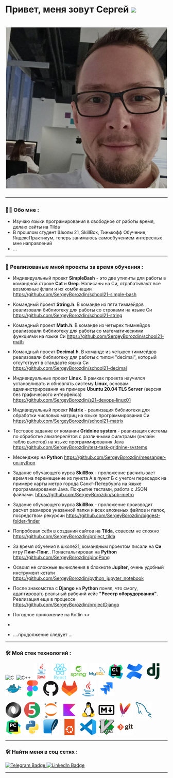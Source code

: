 
<h1>
  Привет, меня зовут Сергей
  <img src="https://media.giphy.com/media/hvRJCLFzcasrR4ia7z/giphy.gif" width="30px"/>
<h1>

<div id="foto" align="center">
  <img src="2e191bf9-d79b-4400-939f-4529883acf18.jpg" width="500" align="center">
</div>


  ---
  
  ### :man_technologist: Обо мне :
  
  - Изучаю языки програмирования в свободное от работы время, делаю сайты на Tilda
  - В прошлом студент Школы 21, SkillBox, Тинькофф Обучение, ЯндексПрактикум, теперь занимаюсь самообучением интересных мне направлений
  - ...


  ---
  
  ### :dart: Реализованые мной проекты за время обучения :
  
  - Индивидуальный проект **SimpleBash** - это две утилиты для работы в командной строке **Cat** и **Grep**. Написаны на Си, отрабатывают все возможные флаги и их комбинации <https://github.com/SergeyBorozdin/school21-simple-bash>
  - Командный проект **String.h**. В команде из пяти тиммейдов реализовали библиотеку для работы со строками на языке Си <https://github.com/SergeyBorozdin/school21-string>
  - Командный проект **Math.h**. В команде из четырех тиммейдов реализовали библиотеку для работы со математическими функциями на языке Си <https://github.com/SergeyBorozdin/school21-math>
  - Командный проект **Decimal.h**. В команде из четырех тиммейдов реализовали библиотеку для работы с типом "decimal", который отсутствует в стандарте языка Си <https://github.com/SergeyBorozdin/school21-decimal>
  - Индивидуальные проект **Linux**. В рамках проекта научился установливать и обновлять систему **Linux**, основам администрирования на примере **Ubuntu 20.04 TLS Server** (версия без графического интерфейса) <https://github.com/SergeyBorozdin/s21-devops-linux01>
  - Индивидуальный проект **Matrix** - реализация библиотеки для обработки числовых матриц на языке программирования Си <https://github.com/SergeyBorozdin/school21-matrix>
  - Тестовое задание от комании **Gridnine system** - реализация системы по обработке авиаперелётов c различными фильтрами (онлайн табло вылетов) на языке программирования Java <https://github.com/SergeyBorozdin/test-task-gridnine-systems>
  - Месенджер на **Python**  <https://github.com/SergeyBorozdin/messanger-on-python>
  - Задание обучающего курса **SkillBox** - проложение расчитывает время на перемещение из пункта А в пункт Б с учетом пересадок на примере карты метро города Санкт-Петербурга на языке программирования Java. Покрытие тестами, работа с JSON файлами. <https://github.com/SergeyBorozdin/spb-metro>
  - Задание обучающего курса **SkillBox** - проложение производит расчет размеров указанной папки и всех вложеных файлов и папок, посредством рекурсии <https://github.com/SergeyBorozdin/biggest-folder-finder>
  - Попробовал себя в создании сайтов на **Tilda**, совесем не сложно <https://github.com/SergeyBorozdin/project_tilda>
  - За время обучения в школе21, командным проектом писали на **Си** игру **Пинг-Понг**.. Понастальгировал на **Python** <https://github.com/SergeyBorozdin/pingPong>
  - Освоил не сложные вычисления в блокноте **Jupiter**, очень удобный инструмент кстати <https://github.com/SergeyBorozdin/python_jupyter_notebook>
  - После знакомства с **Django** на **Python** понял, что смогу, адаптировать реальный рабочий кейс **"Реестр оборудорвания"**. Реализация еще в процессе <https://github.com/SergeyBorozdin/projectDjango>
  - Погодное приложение на Kotlin <>
  - 
  
  
  
  - ....продолжение следует ...
  
  ---

### :hammer_and_wrench: Мой стек технологий :

<div id="lang">
 <img src="https://img.icons8.com/metro/2x/c-lowercase.png" title="С" alt="С" width="40" height="40"/>&nbsp;
  <img src="https://img.icons8.com/color/2x/c-plus-plus-logo.png" title="С++" alt="С++" width="40" height="40"/>&nbsp;
  <img src="https://github.com/devicons/devicon/blob/master/icons/java/java-original-wordmark.svg" title="Java" alt="Java" width="50" height="50"/>&nbsp;
  <img src="https://github.com/devicons/devicon/blob/master/icons/react/react-original-wordmark.svg" title="React" alt="React" width="50" height="50"/>&nbsp;
  <img src="https://github.com/devicons/devicon/blob/master/icons/spring/spring-original-wordmark.svg" title="Spring" alt="Spring" width="50" height="50"/>&nbsp;
  <img src="https://github.com/devicons/devicon/blob/master/icons/mysql/mysql-original-wordmark.svg" title="MySQL"  alt="MySQL" width="50" height="50"/>&nbsp;
  <img src="https://github.com/devicons/devicon/blob/master/icons/clion/clion-original.svg" title="c-lion"  alt="c-lion" width="50" height="50"/>&nbsp;
  <img src="https://github.com/devicons/devicon/blob/master/icons/confluence/confluence-original.svg" title="confluence"  alt="confluence" width="50" height="50"/>&nbsp;
  <img src="https://github.com/devicons/devicon/blob/master/icons/django/django-plain.svg" title="django"  alt="django" width="50" height="50"/>&nbsp;
  <img src="https://github.com/devicons/devicon/blob/master/icons/docker/docker-original.svg" title="docker"  alt="docker" width="50" height="50"/>&nbsp;
  <img src="https://github.com/devicons/devicon/blob/master/icons/figma/figma-original.svg" title="figma"  alt="figma" width="50" height="50"/>&nbsp;
  <img src="https://github.com/devicons/devicon/blob/master/icons/github/github-original.svg" title="github"  alt="github" width="50" height="50"/>&nbsp;
  <img src="https://github.com/devicons/devicon/blob/master/icons/gitlab/gitlab-original.svg" title="gitlab"  alt="gitlab" width="50" height="50"/>&nbsp;
  <img src="https://github.com/devicons/devicon/blob/master/icons/java/java-original.svg" title="java"  alt="java" width="50" height="50"/>&nbsp;
  <img src="https://github.com/devicons/devicon/blob/master/icons/jira/jira-original.svg" title="jira"  alt="jira" width="50" height="50"/>&nbsp;
  
  <img src="https://github.com/devicons/devicon/blob/master/icons/json/json-original.svg" title="json"  alt="json" width="50" height="50"/>&nbsp;
  <img src="https://github.com/devicons/devicon/blob/master/icons/junit/junit-original.svg" title="junit"  alt="junit" width="50" height="50"/>&nbsp;
  <img src="https://github.com/devicons/devicon/blob/master/icons/jupyter/jupyter-original.svg" title="jupyter"  alt="jupyter" width="50" height="50"/>&nbsp;
  <img src="https://github.com/devicons/devicon/blob/master/icons/kotlin/kotlin-original.svg" title="kotlin"  alt="kotlin" width="50" height="50"/>&nbsp;
  <img src="https://github.com/devicons/devicon/blob/master/icons/linux/linux-original.svg" title="linux"  alt="linux" width="50" height="50"/>&nbsp;
  <img src="https://github.com/devicons/devicon/blob/master/icons/markdown/markdown-original.svg" title="markdown"  alt="markdown" width="50" height="50"/>&nbsp;
  <img src="https://github.com/devicons/devicon/blob/master/icons/maven/maven-original.svg" title="maven"  alt="maven" width="50" height="50"/>&nbsp;
  <img src="https://github.com/devicons/devicon/blob/master/icons/mysql/mysql-original.svg" title="mysql"  alt="mysql" width="50" height="50"/>&nbsp;
  <img src="https://github.com/devicons/devicon/blob/master/icons/pycharm/pycharm-original.svg" title="pycharm"  alt="pycharm" width="50" height="50"/>&nbsp;
  <img src="https://github.com/devicons/devicon/blob/master/icons/python/python-original.svg" title="python"  alt="python" width="50" height="50"/>&nbsp;
  <img src="https://github.com/devicons/devicon/blob/master/icons/sqlite/sqlite-original.svg" title="sqlite"  alt="sqlite" width="50" height="50"/>&nbsp;
  <img src="https://github.com/devicons/devicon/blob/master/icons/ubuntu/ubuntu-original.svg" title="ubuntu"  alt="ubuntu" width="50" height="50"/>&nbsp;
  <img src="https://github.com/devicons/devicon/blob/master/icons/vscode/vscode-original.svg" title="vscode"  alt="vscode" width="50" height="50"/>&nbsp;
  <img src="https://github.com/devicons/devicon/blob/master/icons/vim/vim-original.svg" title="vim"  alt="vim" width="50" height="50"/>&nbsp;
  <img src="https://github.com/devicons/devicon/blob/master/icons/git/git-original-wordmark.svg" title="git"  alt="git" width="50" height="50"/>&nbsp;
</div>

---
  ### :hammer_and_wrench: Найти меня в соц сетях :
  
<div id="badges" align="left">
  <a href="https://t.me/unbleaci">
    <img src="https://play-lh.googleusercontent.com/ZU9cSsyIJZo6Oy7HTHiEPwZg0m2Crep-d5ZrfajqtsH-qgUXSqKpNA2FpPDTn-7qA5Q=w240-h480" alt="Telegram Badge" width="30px"/>
  <a href="https://www.linkedin.com/in/%D1%81%D0%B5%D1%80%D0%B3%D0%B5%D0%B9-%D0%B1%D0%BE%D1%80%D0%BE%D0%B7%D0%B4%D0%B8%D0%BD-b17967218">
    <img src="https://img.shields.io/badge/LinkedIn-blue?style=for-the-badge&logo=linkedin&logoColor=white" alt="LinkedIn Badge"/>
</div>

 ---
  
 <div id="counter" align="center">
 <img src="https://komarev.com/ghpvc/?username=SergeyBorozdin&style=flat-square&color=blue" alt=""/>
